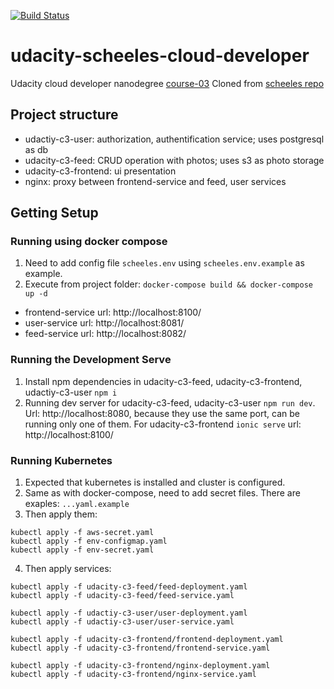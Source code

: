 [![Build Status](https://travis-ci.org/kugmax/udacity-scheeles-cloud-developer.svg?branch=master)](https://travis-ci.org/kugmax/udacity-scheeles-cloud-developer)

# udacity-scheeles-cloud-developer

Udacity cloud developer nanodegree [course-03](https://www.udacity.com/course/cloud-developer-nanodegree--nd9990)
Cloned from [scheeles repo](https://github.com/scheeles/cloud-developer/tree/01-start)

## Project structure
- udactiy-c3-user: authorization, authentification service; uses postgresql as db
- udacity-c3-feed: CRUD operation with photos; uses s3 as photo storage
- udacity-c3-frontend: ui presentation
- nginx: proxy between frontend-service and feed, user services

## Getting Setup

### Running using docker compose
1. Need to add config  file `scheeles.env` using `scheeles.env.example` as example.
2. Execute from project folder: `docker-compose build && docker-compose up -d`
- frontend-service url: http://localhost:8100/
- user-service url: http://localhost:8081/
- feed-service url: http://localhost:8082/

### Running the Development Serve
1. Install npm dependencies in udacity-c3-feed, udacity-c3-frontend, udactiy-c3-user `npm i`
2. Running dev server for udacity-c3-feed, udacity-c3-user `npm run dev`. Url: http://localhost:8080, because they use the same port, can be running only one of them. For udacity-c3-frontend `ionic serve` url: http://localhost:8100/

### Running Kubernetes
1. Expected that kubernetes is installed and cluster is configured.
2. Same as with docker-compose, need to add secret files. There are exaples: `...yaml.example`
3. Then apply them:
```
kubectl apply -f aws-secret.yaml
kubectl apply -f env-configmap.yaml
kubectl apply -f env-secret.yaml
```

4. Then apply services:
```
kubectl apply -f udacity-c3-feed/feed-deployment.yaml
kubectl apply -f udacity-c3-feed/feed-service.yaml
```
```
kubectl apply -f udactiy-c3-user/user-deployment.yaml
kubectl apply -f udactiy-c3-user/user-service.yaml
```
```
kubectl apply -f udacity-c3-frontend/frontend-deployment.yaml
kubectl apply -f udacity-c3-frontend/frontend-service.yaml
```
```
kubectl apply -f udacity-c3-frontend/nginx-deployment.yaml
kubectl apply -f udacity-c3-frontend/nginx-service.yaml
```
